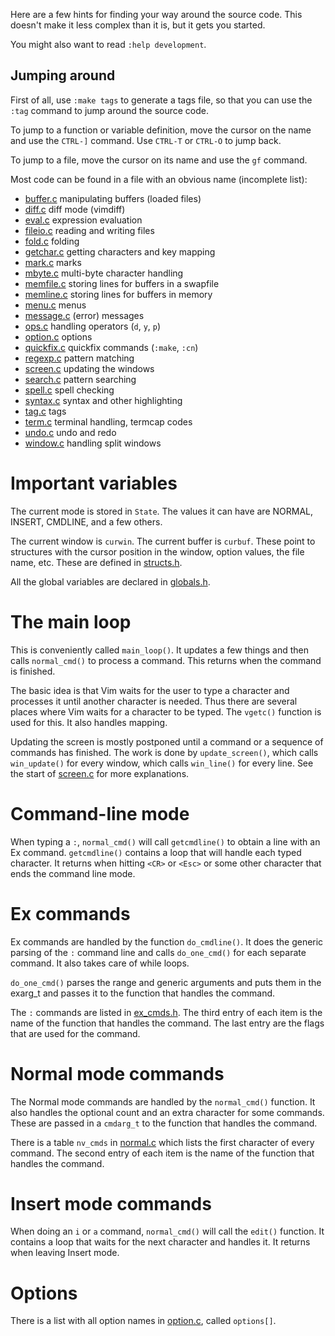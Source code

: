 Here are a few hints for finding your way around the source code.  This
doesn't make it less complex than it is, but it gets you started.

You might also want to read `:help development`.

## Jumping around

First of all, use `:make tags` to generate a tags file, so that you can use
the `:tag` command to jump around the source code.

To jump to a function or variable definition, move the cursor on the name and
use the `CTRL-]` command.  Use `CTRL-T` or `CTRL-O` to jump back.

To jump to a file, move the cursor on its name and use the `gf` command.

Most code can be found in a file with an obvious name (incomplete list):
*   [buffer.c](../src/buffer.c)	   manipulating buffers (loaded files)
*   [diff.c](../src/diff.c)	   diff mode (vimdiff)
*   [eval.c](../src/eval.c)	   expression evaluation
*   [fileio.c](../src/fileio.c)	   reading and writing files
*   [fold.c](../src/fold.c)	   folding
*   [getchar.c](../src/getchar.c)  getting characters and key mapping
*   [mark.c](../src/mark.c)	   marks
*   [mbyte.c](../src/mbyte.c)	   multi-byte character handling
*   [memfile.c](../src/memfile.c)  storing lines for buffers in a swapfile
*   [memline.c](../src/memline.c)  storing lines for buffers in memory
*   [menu.c](../src/menu.c)	   menus
*   [message.c](../src/message.c)  (error) messages
*   [ops.c](../src/ops.c)          handling operators (`d`, `y`, `p`)
*   [option.c](../src/option.c)	   options
*   [quickfix.c](../src/quickfix.c) quickfix commands (`:make`, `:cn`)
*   [regexp.c](../src/regexp.c)	   pattern matching
*   [screen.c](../src/screen.c)	   updating the windows
*   [search.c](../src/search.c)	   pattern searching
*   [spell.c](../src/spell.c)	   spell checking
*   [syntax.c](../src/syntax.c)	   syntax and other highlighting
*   [tag.c](../src/tag.c)	   tags
*   [term.c](../src/term.c)	   terminal handling, termcap codes
*   [undo.c](../src/undo.c)	   undo and redo
*   [window.c](../src/window.c)	   handling split windows
	

# Important variables

The current mode is stored in `State`.  The values it can have are NORMAL,
INSERT, CMDLINE, and a few others.

The current window is `curwin`.  The current buffer is `curbuf`.  These point
to structures with the cursor position in the window, option values, the file
name, etc.  These are defined in [structs.h](../src/structs.h).

All the global variables are declared in [globals.h](../src/globals.h).


# The main loop

This is conveniently called `main_loop()`.  It updates a few things and then
calls `normal_cmd()` to process a command.  This returns when the command is
finished.

The basic idea is that Vim waits for the user to type a character and
processes it until another character is needed.  Thus there are several places
where Vim waits for a character to be typed.  The `vgetc()` function is used for
this.  It also handles mapping.

Updating the screen is mostly postponed until a command or a sequence of
commands has finished.  The work is done by `update_screen()`, which calls
`win_update()` for every window, which calls `win_line()` for every line.
See the start of [screen.c](../src/screen.c) for more explanations.


# Command-line mode

When typing a `:`, `normal_cmd()` will call `getcmdline()` to obtain a line with
an Ex command.  `getcmdline()` contains a loop that will handle each typed
character.  It returns when hitting `<CR>` or `<Esc>` or some other character that
ends the command line mode.


# Ex commands

Ex commands are handled by the function `do_cmdline()`.  It does the generic
parsing of the `:` command line and calls `do_one_cmd()` for each separate
command.  It also takes care of while loops.

`do_one_cmd()` parses the range and generic arguments and puts them in the
exarg_t and passes it to the function that handles the command.

The `:` commands are listed in [ex_cmds.h](../src/ex_cmds.h).  The third entry of each item is the
name of the function that handles the command.  The last entry are the flags
that are used for the command.


# Normal mode commands

The Normal mode commands are handled by the `normal_cmd()` function.  It also
handles the optional count and an extra character for some commands.  These
are passed in a `cmdarg_t` to the function that handles the command.

There is a table `nv_cmds` in [normal.c](../src/normal.c) which lists the first character of every
command.  The second entry of each item is the name of the function that
handles the command.


# Insert mode commands

When doing an `i` or `a` command, `normal_cmd()` will call the `edit()` function.
It contains a loop that waits for the next character and handles it.  It
returns when leaving Insert mode.


# Options

There is a list with all option names in [option.c](../src/option.c), called `options[]`.